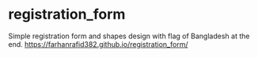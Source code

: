 # registration_form
Simple registration form and shapes design with flag of Bangladesh at the end.
https://farhanrafid382.github.io/registration_form/
